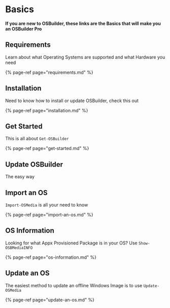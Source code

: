# Basics

**If you are new to OSBuilder, these links are the Basics that will make you an OSBuilder Pro**

## Requirements

Learn about what Operating Systems are supported and what Hardware you need

{% page-ref page="requirements.md" %}

## Installation

Need to know how to install or update OSBuilder, check this out

{% page-ref page="installation.md" %}

## Get Started

This is all about `Get-OSBuilder`

{% page-ref page="get-started.md" %}

## Update OSBuilder

The easy way

## Import an OS

`Import-OSMedia` is all your need to know

{% page-ref page="import-an-os.md" %}

## OS Information

Looking for what Appx Provisioned Package is in your OS? Use `Show-OSBMediaINFO`

{% page-ref page="os-information.md" %}

## Update an OS

The easiest method to update an offline Windows Image is to use `Update-OSMedia`

{% page-ref page="update-an-os.md" %}

